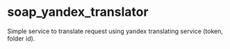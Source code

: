 # soap_yandex_translator
Simple service to translate request using yandex translating service (token, folder id).
